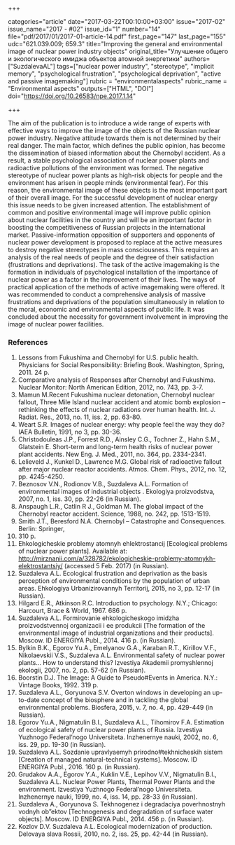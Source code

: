 +++

categories="article"
date="2017-03-22T00:10:00+03:00"
issue="2017-02"
issue_name="2017 - #02"
issue_id="1"
number="14"
file="pdf/2017/01/2017-01-article-14.pdf"
first_page="147"
last_page="155"
udc="621.039.009; 659.3"
title="Improving the general and environmental image of nuclear power industry objects"
original_title="Улучшение общего и экологического имиджа объектов атомной энергетики"
authors=["SuzdalevaAL"]
tags=["nuclear power industry", "stereotype", "implicit memory", "psychological frustration", "psychological deprivation", "active and passive imagemaking"]
rubric = "environmentalaspects"
rubric_name = "Environmental aspects"
outputs=["HTML", "DOI"]
doi="https://doi.org/10.26583/npe.2017.1.14"

+++

The aim of the publication is to introduce a wide range of experts with effective ways to improve the image of the objects of the Russian nuclear power industry. Negative attitude towards them is not determined by their real danger. The main factor, which defines the public opinion, has become the dissemination of biased information about the Chernobyl accident. As a result, a stable psychological association of nuclear power plants and radioactive pollutions of the environment was formed. The negative stereotype of nuclear power plants as high-risk objects for people and the environment has arisen in people minds (environmental fear). For this reason, the environmental image of these objects is the most important part of their overall image. For the successful development of nuclear energy this issue needs to be given increased attention. The establishment of common and positive environmental image will improve public opinion about nuclear facilities in the country and will be an important factor in boosting the competitiveness of Russian projects in the international market. Passive-information opposition of supporters and opponents of nuclear power development is proposed to replace at the active measures to destroy negative stereotypes in mass consciousness. This requires an analysis of the real needs of people and the degree of their satisfaction (frustrations and deprivations). The task of the active imagemaking is the formation in individuals of psychological installation of the importance of nuclear power as a factor in the improvement of their lives. The ways of practical application of the methods of active imagemaking were offered. It was recommended to conduct a comprehensive analysis of massive frustrations and deprivations of the population simultaneously in relation to the moral, economic and environmental aspects of public life. It was concluded about the necessity for government involvement in improving the image of nuclear power facilities.

### References

1. Lessons from Fukushima and Chernobyl for U.S. public health. Physicians for Social Responsibility: Briefing Book. Washington, Spring, 2011. 24 р.
2. Comparative analysis of Responses after Chernobyl and Fukushima. Nuclear Monitor: North American Edition, 2012, no. 743, pp. 3-7.
3. Mamun M.Recent Fukushima nuclear detonation, Chernobyl nuclear fallout, Three Mile Island nuclear accident and atomic bomb explosion – rethinking the effects of nuclear radiations over human health. Int. J. Radiat. Res., 2013, no. 11, iss. 2, pp. 63-80.
4. Weart S.R. Images of nuclear energy: why people feel the way they do? IAEA Bulletin, 1991, no 3, pp. 30-36.
5. Christodouleas J.P., Forrest R.D., Ainsley C.G., Tochner Z., Hahn S.M., Glatstein E. Short-term and long-term health risks of nuclear power plant accidents. New Eng. J. Med., 2011, no. 364, pp. 2334-2341.
6. Lelieveld J., Kunkel D., Lawrence M.G. Global risk of radioactive fallout after major nuclear reactor accidents. Atmos. Chem. Phys., 2012, no. 12, pp. 4245-4250.
7. Beznosov V.N., Rodionov V.B., Suzdaleva A.L. Formation of environmental images of industrial objects . Ekologiya proizvodstva, 2007, no. 1, iss. 30, pp. 22-26 (in Russian).
8. Anspaugh L.R., Catlin R J., Goldman M. The global impact of the Chernobyl reactor accident. Science, 1988, no. 242, pp. 1513-1519.
9. Smith J.T., Beresford N.A. Chernobyl – Catastrophe and Consequences. Berlin: Springer,
2005. 310 р.
10. Ehkologicheskie problemy atomnyh ehlektrostancij [Ecological problems of nuclear power plants]. Available at: http://mirznanii.com/a/328782/ekologicheskie-problemy-atomnykh-elektrostantsiy/ (accessed 5 Feb. 2017) (in Russian).
11. Suzdaleva A.L. Ecological frustration and deprivation as the basis perception of environmental conditions by the population of urban areas. Ehkologiya Urbanizirovannyh Territorij, 2015, no 3, pp. 12-17 (in Russian).
12. Hilgard E.R., Atkinson R.C. Introduction to psychology. N.Y.; Chicago: Harcourt, Brace & World, 1967. 686 p.
13. Suzdaleva A.L. Formirovanie ehkologicheskogo imidzha proizvodstvennoj organizacii i ee produkcii [The formation of the environmental image of industrial organizations and their products]. Moscow. ID ENERGIYA Publ., 2014. 416 p. (in Russian).
14. Bylkin B.K., Egorov Yu.A., Emelyanov G.A., Karaban R.T., Kirillov V.F., Nikolaevskii V.S., Suzdaleva A.L. Environmental safety of nuclear power plants... How to understand this? Izvestiya Akademii promyshlennoj ekologii, 2007, no. 2, pp. 57-62 (in Russian).
15. Boorstin D.J. The Image: A Guide to Pseudo#Events in America. N.Y.: Vintage Books, 1992. 319 p.
16. Suzdaleva A.L., Goryunova S.V. Overton windows in developing an up-to-date concept of the biosphere and in tackling the global environmental problems. Biosfera, 2015, v. 7, no. 4, pp. 429-449 (in Russian).
17. Egorov Yu.A., Nigmatulin B.I., Suzdaleva A.L., Tihomirov F.A. Estimation of ecological safety of nuclear power plants of Russia. Izvestiya Yuzhnogo Federal’nogo Universiteta. Inzhenernye nauki, 2002, no. 6, iss. 29, pp. 19-30 (in Russian).
18. Suzdaleva A.L. Sozdanie upravlyaemyh prirodno#tekhnicheskih sistem [Creation of managed natural-technical systems]. Moscow. ID ENERGIYA Publ., 2016. 160 p. (in Russian).
19. Grudakov A.A., Egorov Y.A., Kuklin V.E., Lepihov V.V., Nigmatulin B.I., Suzdaleva A.L. Nuclear Power Plants, Thermal Power Plants and the environment. Izvestiya Yuzhnogo Federal’nogo Universiteta. Inzhenernye nauki, 1999, no. 4, iss. 14, pp. 28-33 (in Russian).
20. Suzdalevа A., Goryunova S. Tekhnogenez i degradaciya poverhnostnyh vodnyh ob”ektov [Technogenesis and degradation of surface water objects]. Moscow. ID ENERGIYA Publ., 2014. 456 p. (in Russian).
21. Kozlov D.V. Suzdaleva A.L. Ecological modernization of production. Delovaya slava Rossii, 2010, no. 2, iss. 25, pp. 42-44 (in Russian).